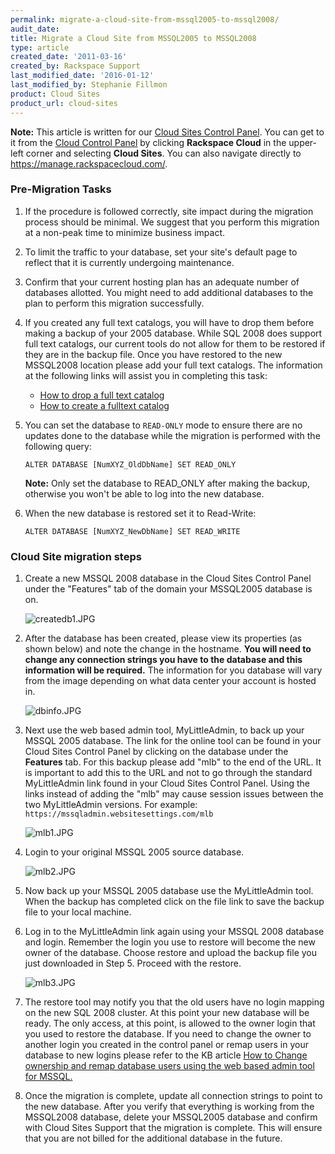 ```yaml
---
permalink: migrate-a-cloud-site-from-mssql2005-to-mssql2008/
audit_date:
title: Migrate a Cloud Site from MSSQL2005 to MSSQL2008
type: article
created_date: '2011-03-16'
created_by: Rackspace Support
last_modified_date: '2016-01-12'
last_modified_by: Stephanie Fillmon
product: Cloud Sites
product_url: cloud-sites
---
```


**Note:** This article is written for our [Cloud Sites Control Panel](https://manage.rackspacecloud.com/). You can get to it from the [Cloud Control Panel](https://mycloud.rackspace.com) by clicking **Rackspace Cloud** in the upper-left corner and selecting **Cloud Sites**. You can also navigate directly to <https://manage.rackspacecloud.com/>.

### Pre-Migration Tasks

1.  If the procedure is followed correctly, site impact during the
    migration process should be minimal. We suggest that you perform
    this migration at a non-peak time to minimize business impact.
2.  To limit the traffic to your database, set your site's default page
    to reflect that it is currently undergoing maintenance.
3.  Confirm that your current hosting plan has an adequate number of
    databases allotted. You might need to add additional databases to
    the plan to perform this migration successfully.
4.  If you created any full text catalogs, you will have to drop them
    before making a backup of your 2005 database. While SQL 2008 does
    support full text catalogs, our current tools do not allow for them
    to be restored if they are in the backup file. Once you have
    restored to the new MSSQL2008 location please add your full
    text catalogs. The information at the following links will assist
    you in completing this task:
    -   [How to drop a full text catalog](http://msdn.microsoft.com/en-us/library/ms188403.aspx)
    -   [How to create a fulltext catalog](http://msdn.microsoft.com/en-us/library/ms189520.aspx)
5.  You can set the database to `READ-ONLY` mode to ensure there are no
    updates done to the database while the migration is performed with
    the following query:

        ALTER DATABASE [NumXYZ_OldDbName] SET READ_ONLY

    **Note:** Only set the database to READ_ONLY after making
    the backup, otherwise you won't be able to log into the
    new database.

6.  When the new database is restored set it to Read-Write:

        ALTER DATABASE [NumXYZ_NewDbName] SET READ_WRITE

### Cloud Site migration steps

1.  Create a new MSSQL 2008 database in the Cloud Sites Control Panel
    under the "Features" tab of the domain your MSSQL2005 database is
    on.

    <img src="{% asset_path cloud-sites/migrate-a-cloud-site-from-mssql2005-to-mssql2008/createdb1.JPG %}" alt="createdb1.JPG" />

2.  After the database has been created, please view its properties (as
    shown below) and note the change in the hostname. **You will
    need to change any connection strings you have to the database and
    this information will be required.** The information for you
    database will vary from the image depending on what data center your
    account is hosted in.

    <img src="{% asset_path cloud-sites/migrate-a-cloud-site-from-mssql2005-to-mssql2008/dbinfo.JPG %}" alt="dbinfo.JPG" />

3.  Next use the web based admin tool, MyLittleAdmin, to back up your
    MSSQL 2005 database. The link for the online tool can be found in
    your Cloud Sites Control Panel by clicking on the database under the
    **Features** tab. For this backup please add "mlb" to the end of
    the URL. It is important to add this to the URL and not to go
    through the standard MyLittleAdmin link found in your Cloud Sites
    Control Panel. Using the links instead of adding the "mlb" may cause
    session issues between the two MyLittleAdmin versions. For example:
    `https://mssqladmin.websitesettings.com/mlb`

    <img src="{% asset_path cloud-sites/migrate-a-cloud-site-from-mssql2005-to-mssql2008/mlb1.JPG %}" alt="mlb1.JPG" />

4.  Login to your original MSSQL 2005 source
    database.

    <img src="{% asset_path cloud-sites/migrate-a-cloud-site-from-mssql2005-to-mssql2008/mlb2.JPG %}" alt="mlb2.JPG" />

5.  Now back up your MSSQL 2005 database use the MyLittleAdmin tool.
    When the backup has completed click on the file link to save the
    backup file to your local machine.
6.  Log in to the MyLittleAdmin link again using your MSSQL 2008
    database and login. Remember the login you use to restore will
    become the new owner of the database. Choose restore and upload the
    backup file you just downloaded in Step 5. Proceed with the
    restore.

    <img src="{% asset_path cloud-sites/migrate-a-cloud-site-from-mssql2005-to-mssql2008/mlb3.JPG %}" alt="mlb3.JPG" />

7.  The restore tool may notify you that the old users have no login
    mapping on the new SQL 2008 cluster. At this point your new database
    will be ready. The only access, at this point, is allowed to the
    owner login that you used to restore the database. If you need to
    change the owner to another login you created in the control panel
    or remap users in your database to new logins please refer to the KB
    article [How to Change ownership and remap database users using the web based admin tool for MSSQL.](/how-to/remap-database-users-in-mylittleadmin)
8.  Once the migration is complete, update all connection strings to
    point to the new database. After you verify that everything is
    working from the MSSQL2008 database, delete your MSSQL2005 database
    and confirm with Cloud Sites Support that the migration is complete.
    This will ensure that you are not billed for the additional database
    in the future.
